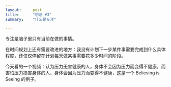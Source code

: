 ```yaml
---
layout:     post
title:      "想法 #3"
summary:    "什么是专注"

---
```


专注是脑子里只有当前在做的事情。

在时间规划上还有需要改进的地方：我没有计划下一步某件事需要完成到什么具体程度，还仅仅停留在计划每天做某事需要花多少时间的阶段。

今天看的一个视频：认为压力无害健康的人，身体不会因为压力而变得不健康，而害怕压力损害身体的人，身体会因为压力而变得不健康，这是一个 Believing is Seeing 的例子。
